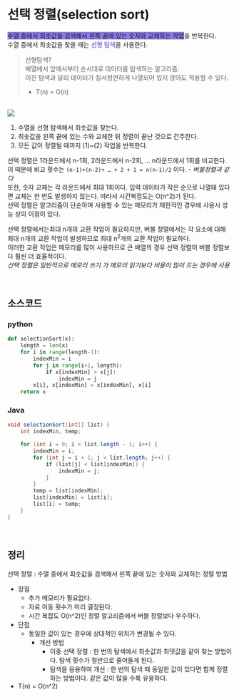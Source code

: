 # 선택 정렬(selection sort)
<span style="background-color:#8c7ae6">수열 중에서 최솟값을 검색해서 왼쪽 끝에 있는 숫자와 교체하는 작업</span>을 반복한다.  
수열 중에서 최솟값을 찾을 때는 <span style="color:#8c7ae6">**선형 탐색**</span>을 사용한다.

> 선형탐색?  
배열에서 앞에서부터 순서대로 데이터를 탐색하는 알고리즘.  
이진 탐색과 달리 데이터가 질서정연하게 나열되어 있지 않아도 적용할 수 있다.  
> - T(n) = O(n)

<br>

<img src="https://i.imgur.com/qrbD54n.gif">

1. 수열을 선형 탐색해서 최솟값을 찾는다.
2. 최솟값을 왼쪽 끝에 있는 수와 교체한 뒤 정렬이 끝난 것으로 간주한다.
3. 모든 값이 정렬될 때까지 (1)~(2) 작업을 반복한다.

선택 정렬은 1라운드에서 n-1회, 2라운드에서 n-2회, ... n라운드에서 1회를 비교한다.  
이 때문에 비교 횟수는 `(n-1)+(n-2)+ … + 2 + 1 = n(n-1)/2` 이다. *- 버블정렬과 같다*  
또한, 숫자 교체는 각 라운드에서 최대 1회이다. 입력 데이터가 작은 순으로 나열돼 있다면 교체는 한 번도 발생하지 않는다. 따라서 시간복잡도는 O(n^2)가 된다.  
선택 정렬은 알고리즘이 단순하며 사용할 수 있는 메모리가 제한적인 경우에 사용시 성능 상의 이점이 있다.  

선택 정렬에서는최대 n개의 교환 작업이 필요하지만, 버블 정렬에서는 각 요소에 대해 최대 n개의 교환 작업이 발생하므로 최대 n$^2$개의 교환 작업이 필요하다.  
이러한 교환 작업은 메모리를 많이 사용하므로 큰 배열의 경우 선택 정렬이 버블 정렬보다 훨씬 더 효율적이다.  
*선택 정렬은 일반적으로  메모리 쓰기  가 메모리 읽기보다 비용이 많이 드는 경우에 사용*  

<br>

## 소스코드

### python
```python
def selectionSort(x):
	length = len(x)
	for i in range(length-1):
	    indexMin = i
		for j in range(i+1, length):
			if x[indexMin] > x[j]:
				indexMin = j
		x[i], x[indexMin] = x[indexMin], x[i]
	return x
```
### Java
```java
void selectionSort(int[] list) {
    int indexMin, temp;

    for (int i = 0; i < list.length - 1; i++) {
        indexMin = i;
        for (int j = i + 1; j < list.length; j++) {
            if (list[j] < list[indexMin]) {
                indexMin = j;
            }
        }
        temp = list[indexMin];
        list[indexMin] = list[i];
        list[i] = temp;
    }
}
```

<br>

## 정리
 선택 정렬 : 수열 중에서 최솟값을 검색해서 왼쪽 끝에 있는 숫자와 교체하는 정렬 방법  
- 장점
   - 추가 메모리가 필요없다.
   - 자료 이동 횟수가 미리 결정된다.
   - 시간 복잡도 O(n^2)인 정렬 알고리즘에서 버블 정렬보다 우수하다.
 - 단점
   - 동일한 값이 있는 경우에 상대적인 위치가 변경될 수 있다.
      - 개선 방법
         - 이중 선택 정렬 : 한 번의 탐색에서 최솟값과 최댓값을 같이 찾는 방법이다. 탐색 횟수가 절반으로 줄어들게 된다.
         - 탐색을 응용하여 개선 : 한 번의 탐색 때 동일한 값이 있다면 함께 정렬하는 방법이다. 같은 값이 많을 수록 유용하다.
 - T(n) = O(n^2)